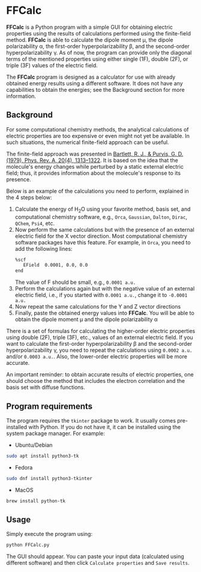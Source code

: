 # FFCalc

**FFCalc** is a Python program with a simple GUI for obtaining electric properties using the results of calculations
performed using the finite-field method. **FFCalc** is able to calculate the dipole moment μ, the dipole polarizability
α, the first-order hyperpolarizability β, and the second-order hyperpolarizability γ. As of now, the program can provide
only the diagonal terms of the mentioned properties using either single (1F), double (2F), or triple (3F) values of the
electric field.

The **FFCalc** program is designed as a calculator for use with already obtained energy results using a different
software. It does not have any capabilities to obtain the energies; see the Background section for more information.

## Background

For some computational chemistry methods, the analytical calculations of electric properties are too expensive or even
might not yet be available. In such situations, the numerical finite-field approach can be useful.

The finite-field approach was presented
in [Bartlett, R. J., & Purvis, G. D. (1979), Phys. Rev. A, 20(4), 1313–1322](https://doi.org/10.1103/PhysRevA.20.1313).
It is based on the idea that the molecule's energy changes while perturbed by a static external electric field; thus, it
provides information about the molecule's response to its presence.

Below is an example of the calculations you need to perform, explained in the 4 steps below:

1. Calculate the energy of H<sub>2</sub>O using your favorite method, basis set, and computational chemistry software,
   e.g., `Orca`, `Gaussian`, `Dalton`, `Dirac`, `QChem`, `Psi4`, etc.
2. Now perform the same calculations but with the presence of an external electric field for the X vector direction.
   Most computational chemistry software packages have this feature. For example, in `Orca`, you need to add the
   following lines:
    ```sh
    %scf
       EField  0.0001, 0.0, 0.0
    end
    ```
   The value of F should be small, e.g., `0.0001 a.u.`
3. Perform the calculations again but with the negative value of an external electric field, i.e., if you started with
   `0.0001 a.u.`, change it to `-0.0001 a.u.`
4. Now repeat the same calculations for the Y and Z vector directions
5. Finally, paste the obtained energy values into **FFCalc**. You will be able to obtain the dipole moment μ and the
   dipole polarizability α

There is a set of formulas for calculating the higher-order electric properties using double (2F), triple (3F), etc.,
values of an external electric field. If you want to calculate the first-order hyperpolarizability β and the
second-order hyperpolarizability γ, you need to repeat the calculations using `0.0002 a.u.` and/or `0.0003 a.u.`. Also,
the lower-order electric properties will be more accurate.

An important reminder: to obtain accurate results of electric properties, one should choose the method that includes the
electron correlation and the basis set with diffuse functions.

## Program requirements

The program requires the `tkinter` package to work. It usually comes pre-installed with Python. If you do not have it,
it can be installed using the system package manager. For example:

* Ubuntu/Debian

```bash
sudo apt install python3-tk
```

* Fedora

```bash
sudo dnf install python3-tkinter
```

* MacOS

```bash
brew install python-tk
```

## Usage

Simply execute the program using:

```bash
python FFCalc.py
```

The GUI should appear. You can paste your input data (calculated using different software) and then click
`Calculate properties` and `Save results`.
